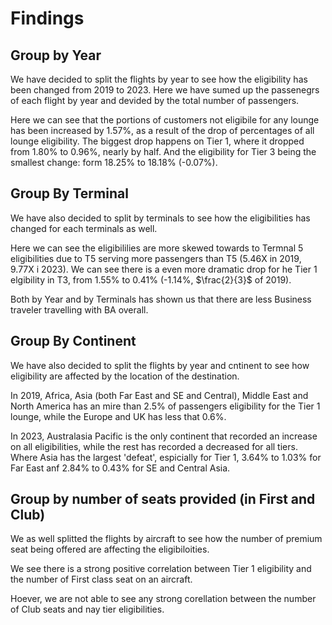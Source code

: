 # Findings
## Group by Year
We have decided to split the flights by year to see how the eligibility has been changed from 2019 to 2023. Here we have sumed up the passenegrs of each flight by year and devided by the total number of passengers.

Here we can see that the portions of customers not eligibile for any lounge has been increased by 1.57%, as a result of the drop of percentages of all lounge eligibility. The biggest drop happens on Tier 1, where it dropped from 1.80% to 0.96%, nearly by half. And the eligibility for Tier 3 being the smallest change: form 18.25% to 18.18% (-0.07%).

## Group By Terminal
We have also decided to split by terminals to see how the eligibilities has changed for each terminals as well.

Here we can see the eligibililies are more skewed towards to Termnal 5 eligibilities due to T5 serving more passengers than T5 (5.46X in 2019, 9.77X i 2023). We can see there is a even more dramatic drop for he Tier 1 elgibility in T3, from 1.55% to 0.41% (-1.14%, $\frac{2}{3}$ of 2019).

Both by Year and by Terminals has shown us that there are less Business traveler travelling with BA overall.

## Group By Continent
We have also decided to split the flights by year and cntinent to see how eligibility are affected by the location of the destination.

In 2019, Africa, Asia (both Far East and SE and Central), Middle East and North America has an mire than 2.5% of passengers eligibility for the Tier 1 lounge, while the Europe and UK has less that 0.6%.

In 2023, Australasia Pacific is the only continent that recorded an increase on all eligibilities, while the rest has recorded a decreased for all tiers. Where Asia has the largest 'defeat', espicially for Tier 1, 3.64% to 1.03% for Far East anf 2.84% to 0.43% for SE and Central Asia.

## Group by number of seats provided (in First and Club)
We as well splitted the flights by aircraft to see how the number of premium seat being offered are affecting the eligibiloities.

We see there is a strong positive correlation between Tier 1 eligibility and the number of First class seat on an aircraft.

Hoever, we are not able to see any strong corellation between the number of Club seats and nay tier eligibilities.